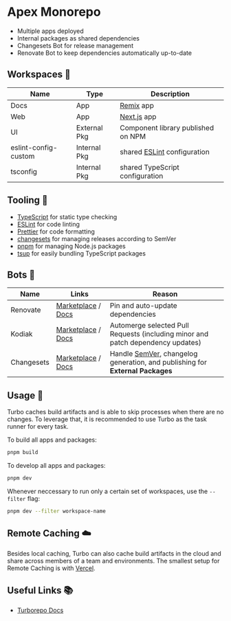 # Apex Monorepo

- Multiple apps deployed
- Internal packages as shared dependencies
- Changesets Bot for release management
- Renovate Bot to keep dependencies automatically up-to-date

## Workspaces 🚗

| Name                 | Type         | Description                                        |
| -------------------- | ------------ | -------------------------------------------------- |
| Docs                 | App          | [Remix](https://remix.run) app                     |
| Web                  | App          | [Next.js](https://nextjs.org) app                  |
| UI                   | External Pkg | Component library published on NPM                 |
| eslint-config-custom | Internal Pkg | shared [ESLint](https://eslint.org/) configuration |
| tsconfig             | Internal Pkg | shared TypeScript configuration                    |

## Tooling 🤹

- [TypeScript](https://www.typescriptlang.org/) for static type checking
- [ESLint](https://eslint.org/) for code linting
- [Prettier](https://prettier.io) for code formatting
- [changesets](https://github.com/changesets/changesets) for managing releases according to SemVer
- [pnpm](https://pnpm.io) for managing Node.js packages
- [tsup](https://tsup.egoist.dev/) for easily bundling TypeScript packages

## Bots 🤖

| Name       | Links                                                                                                                   | Reason                                                                                               |
| ---------- | ----------------------------------------------------------------------------------------------------------------------- | ---------------------------------------------------------------------------------------------------- |
| Renovate   | [Marketplace](https://github.com/marketplace/renovate) / [Docs](https://docs.renovatebot.com/configuration-options/)    | Pin and auto-update dependencies                                                                     |
| Kodiak     | [Marketplace](https://github.com/marketplace/kodiakhq#pricing-and-setup) / [Docs](https://kodiakhq.com/docs/quickstart) | Automerge selected Pull Requests (including minor and patch dependency updates)                      |
| Changesets | [Marketplace](https://github.com/apps/changeset-bot) / [Docs](https://github.com/changesets/changesets)                 | Handle [SemVer](https://semver.org/), changelog generation, and publishing for **External Packages** |

## Usage 🤹

Turbo caches build artifacts and is able to skip processes when there are no changes. To leverage that, it is recommended to use Turbo as the task runner for every task.

To build all apps and packages:

```sh
pnpm build
```

To develop all apps and packages:

```sh
pnpm dev
```

Whenever neccessary to run only a certain set of workspaces, use the `--filter` flag:

```sh
pnpm dev --filter workspace-name
```

## Remote Caching ☁️

Besides local caching, Turbo can also cache build artifacts in the cloud and share across members of a team and environments. The smallest setup for Remote Caching is with [Vercel](https://turborepo.org/docs/core-concepts/remote-caching#vercel).

## Useful Links 📚

- [Turborepo Docs](https://turborepo.org/docs)
